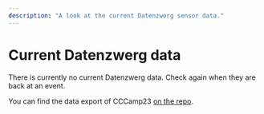 ```yaml
---
description: "A look at the current Datenzwerg sensor data."
---
```


# Current Datenzwerg data

There is currently no current Datenzwerg data. Check again when they are back at an event.

You can find the data export of CCCamp23 [on the repo](https://github.com/romses/Datenzwerg/tree/main/exports/cccamp2023).

<!--
## Environmental data

{% for env in grafana.environment %}
=== "{{ env.name.en }}"
    <iframe src="{{ grafana.base_url }}{{ env.panel }}" class="grafana-iframe"></iframe>
{% endfor %}

## Internal data

{% for env in grafana.internal %}
=== "{{ env.name.en }}"
    <iframe src="{{ grafana.base_url }}{{ env.panel }}" class="grafana-iframe"></iframe>
{% endfor %}


The full set of grafana dashboards are available at <a href="https://grafana.datagnome.de">grafana.datagnome.de</a>

If you are interested in the raw data, connect to our InfluxDB or MQTT (read-only):

  - InfluxDB:
    - Host: `influxdb.datagnome.de`
    - Port: 8086
    - Organization: `datagnome`
    - Bucket: `datagnome`
    - Auth token: `5amv72PFZxPmnbUISjntEVxtElDYMhkeofg9Deo1ykO6Zy2XIba_iWPcyxyAp_R0dHsvHm5moE4YBCwxGIEriw==`
  - MQTT:
    - Host: `datagnome.de`
    - Port: 1883
    - User: `cccamp23`
    - Password: `cccamp23`
-->
